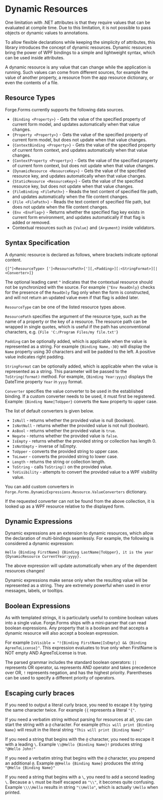 # Dynamic Resources

One limitation with .NET attributes is that they require values that can be evaluated at compile time. Due to this limitation, it is not possible to pass objects or dynamic values to annotations.

To allow flexible declarations while keeping the simplicity of attributes, this library introduces the concept of dynamic resources. Dynamic resources bring the power of WPF bindings to a simple and lightweight syntax, which can be used inside attributes.

A dynamic resource is any value that can change while the application is running. Such values can come from different sources, for example the value of another property, a resource from the app resource dictionary, or even the contents of a file.

## Resource Types

Forge.Forms currently supports the following data sources.

- `{Binding <Property>}` - Gets the value of the specified property of current form model, and updates automatically when that value changes.
- `{Property <Property>}` - Gets the value of the specified property of current form model, but does not update when that value changes.
- `{ContextBinding <Property>}` - Gets the value of the specified property of current form context, and updates automatically when that value changes.
- `{ContextProperty <Property>}` - Gets the value of the specified property of current form context, but does not update when that value changes.
- `{DynamicResource <ResourceKey>}` - Gets the value of the specified resource key, and updates automatically when that value changes.
- `{StaticResource <ResourceKey>`} - Gets the value of the specified resource key, but does not update when that value changes.
- `{FileBinding <FilePath>}` - Reads the text content of specified file path, and updates automatically when the file content changes.
- `{File <FilePath>}` - Reads the text content of specified file path, but does not update when the file content changes.
- `{Env <EnvFlag>}` - Returns whether the specified flag key exists in current form environment, and updates automatically if that flag is added or removed.
- Contextual resources such as `{Value}` and `{Argument}` inside validators.

## Syntax Specification

A dynamic resource is declared as follows, where brackets indicate optional content.

`{[^]<ResourceType> [']<ResourcePath>['][,<Padding>][:<StringFormat>][|<Converter>]}`

The optional leading caret `^` indicates that the contextual resource should not be synchronized with the source. For example `{^Env ReadOnly}` checks for the presence of the `ReadOnly` flag only when the form is constructed, and will not return an updated value even if that flag is added later.

`ResourceType` can be one of the listed resource types above.

`ResourcePath` specifies the argument of the resource type, such as the name of a property or the key of a resource. The resource path can be wrapped in single quotes, which is useful if the path has unconventional characters, e.g. `{File 'C:/Program Files/my file.txt'}`

`Padding` can be optionally added, which is applicable when the value is represented as a string. For example `{Binding Name,-30}` will display the `Name` property using 30 characters and will be padded to the left. A positive value indicates right padding.

`StringFormat` can be optionally added, which is applicable when the value is represented as a string. This parameter will be passed to the `ToString(format)` method. For example, `{Binding Year:yyyy}` displays the DateTime property `Year` in `yyyy` format.

`Converter` specifies the value converter to be used in the established binding. If a custom converter needs to be used, it must first be registered. Example: `{Binding Name|ToUpper}` converts the `Name` property to upper case.

The list of default converters is given below.

- `IsNull` - returns whether the provided value is null (boolean).
- `IsNotNull` - returns whether the provided value is not null (boolean).
- `AsBool` - returns whether the provided value is `true`.
- `Negate` - returns whether the provided value is `false`.
- `IsEmpty` - returns whether the provided string or collection has length 0.
- `IsNotEmpty` - inverse of IsEmpty.
- `ToUpper` - converts the provided string to upper case.
- `ToLower` - converts the provided string to lower case.
- `Length` - returns the string or collection length.
- `ToString` - calls `ToString()` on the provided value.
- `ToVisibility` - attempts to convert the provided value to a WPF visibility value.

You can add custom converters in `Forge.Forms.DynamicExpressions.Resource.ValueConverters` dictionary.

If the requested converter can not be found from the above collection, it is looked up as a WPF resource relative to the displayed form.

## Dynamic Expressions

Dynamic expressions are an extension to dynamic resources, which allow the declaration of multi-bindings seamlessly. For example, the following is considered a dynamic expression:

```
Hello {Binding FirstName} {Binding LastName|ToUpper}, it is the year {DynamicResource CurrentYear:yyyy}.
```

The above expression will update automatically when any of the dependent resources changes!

Dynamic expressions make sense only when the resulting value will be represented as a string. They are extremely powerful when used in error messages, labels, or tooltips.

## Boolean Expressions

As with templated strings, it is particularly useful to combine boolean values into a single value. Forge.Forms ships with a mini-parser that can read boolean expressions. Any property that is a boolean and that accepts a dynamic resource will also accept a boolean expression.

For example `IsVisible = "!{Binding FirstName|IsEmpty} && {Binding AgreeToLicense}"`. This expression evaluates to true only when FirstName is NOT empty AND AgreeToLicense is true.

The parsed grammar includes the standard boolean operators: `||` represents OR operator, `&&` represents AND operator and takes precedence over OR, `!` represents negation, and has the highest priority. Parentheses can be used to specify a different priority of operators.

## Escaping curly braces

If you need to output a literal curly brace, you need to escape it by typing the same character twice. For example `{{` represents a literal `"{"`.

If you need a verbatim string without parsing for resources at all, you can start the string with a `@` character. For example `@This will print {Binding Name}` will result in the literal string `"This will print {Binding Name}"`

If you need a string that begins with the `@` character, you need to escape it with a leading `\`. Example `\\@Hello {Binding Name}!` produces string `"@Hello John!"`

If you need a verbatim string that begins with the `@` character, you prepend an additional `@`. Example `@@Hello {Binding Name}` produces the string `"@Hello {Binding Name}"`

If you need a string that begins with a `\`, you need to add a second leading `\`. Because a `\` must be itself escaped as `"\\"`, it becomes quite confusing. Example `\\\\Hello` results in string `"\\Hello"`, which is actually `\Hello` when printed.
